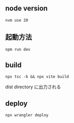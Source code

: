 ## node version
`nvm use 20`

## 起動方法
`npm run dev`

## build
`npx tsc -b && npx vite build`

dist directory に出力される

## deploy
`npx wrangler deploy`
